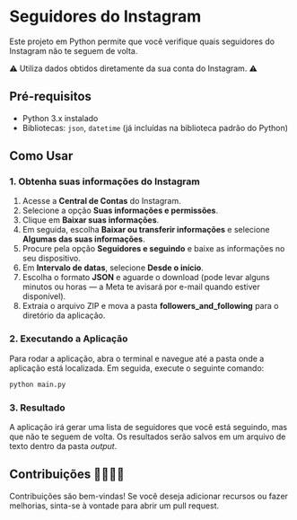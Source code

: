 # Seguidores do Instagram

Este projeto em Python permite que você verifique quais seguidores do Instagram não te seguem de volta. 

⚠️ Utiliza dados obtidos diretamente da sua conta do Instagram. ⚠️

## Pré-requisitos

- Python 3.x instalado
- Bibliotecas: `json`, `datetime` (já incluídas na biblioteca padrão do Python)

## Como Usar

### 1. Obtenha suas informações do Instagram

1. Acesse a **Central de Contas** do Instagram.
2. Selecione a opção **Suas informações e permissões**.
3. Clique em **Baixar suas informações**.
4. Em seguida, escolha **Baixar ou transferir informações** e selecione **Algumas das suas informações**.
5. Procure pela opção **Seguidores e seguindo** e baixe as informações no seu dispositivo.
6. Em **Intervalo de datas**, selecione **Desde o início**.
7. Escolha o formato **JSON** e aguarde o download (pode levar alguns minutos ou horas — a Meta te avisará por e-mail quando estiver disponível).
8. Extraia o arquivo ZIP e mova a pasta **followers_and_following** para o diretório da aplicação.

### 2. Executando a Aplicação

Para rodar a aplicação, abra o terminal e navegue até a pasta onde a aplicação está localizada. Em seguida, execute o seguinte comando:

```bash
python main.py
```

### 3. Resultado

A aplicação irá gerar uma lista de seguidores que você está seguindo, mas que não te seguem de volta. Os resultados serão salvos em um arquivo de texto dentro da pasta _output_.

## Contribuições 🫱🏽‍🫲🏽

Contribuições são bem-vindas! Se você deseja adicionar recursos ou fazer melhorias, sinta-se à vontade para abrir um pull request.